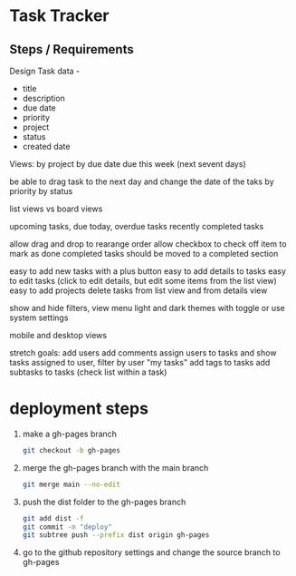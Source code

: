 # Task Tracker

<!-- https://www.theodinproject.com/lessons/node-path-javascript-todo-list -->

<!-- Make the lists rearangable  -->
<!-- https://www.youtube.com/watch?v=jfYWwQrtzzY -->

## Steps / Requirements

Design Task data  - 
- title
- description
- due date
- priority
- project
- status
- created date 

Views: 
by project
by due date 
due this week (next sevent days)
<!-- https://app.any.do/tasks/next-seven-days -->
be able to drag task to the next day and change the date of the taks
by priority
by status

list views vs board views 

upcoming tasks, due today, overdue tasks
recently completed tasks

allow drag and drop to rearange order 
allow checkbox to check off item to mark as done 
completed tasks should be moved to a completed section

easy to add new tasks with a plus button
easy to add details to tasks 
easy to edit tasks (click to edit details, but edit some items from the list view)
easy to add projects 
delete tasks from list view and from details view

show and hide filters, view menu 
light and dark themes with toggle 
or use system settings 

mobile and desktop views

stretch goals:
add users
add comments
assign users to tasks 
and show tasks assigned to user, filter by user "my tasks"
add tags to tasks
add subtasks to tasks (check list within a task)
<!-- 
inspiration
https://clarasmyth.github.io/todo-list/ 
https://bscottnz.github.io/todo/
https://shozuu.github.io/todo-list/
-->

# deployment steps

1. make a gh-pages branch

   ```bash
   git checkout -b gh-pages
   ```

2. merge the gh-pages branch with the main branch

   ```bash
   git merge main --no-edit
   ```

3. push the dist folder to the gh-pages branch

   ```bash
   git add dist -f
   git commit -m "deploy"
   git subtree push --prefix dist origin gh-pages
   ```

4. go to the github repository settings and change the source branch to gh-pages
